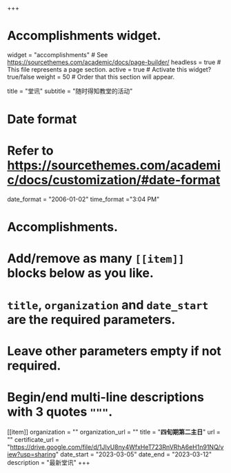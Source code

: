 +++
# Accomplishments widget.
widget = "accomplishments"  # See https://sourcethemes.com/academic/docs/page-builder/
headless = true  # This file represents a page section.
active = true  # Activate this widget? true/false
weight = 50  # Order that this section will appear.

title = "堂讯"
subtitle = "随时得知教堂的活动"

# Date format
#   Refer to https://sourcethemes.com/academic/docs/customization/#date-format
date_format = "2006-01-02"
time_format ="3:04 PM"

# Accomplishments.
#   Add/remove as many `[[item]]` blocks below as you like.
#   `title`, `organization` and `date_start` are the required parameters.
#   Leave other parameters empty if not required.
#   Begin/end multi-line descriptions with 3 quotes `"""`.

[[item]]
  organization = ""
  organization_url = ""
  title = "**四旬期第二主日**"
  url = ""
  certificate_url = "https://drive.google.com/file/d/1JIvU8ny4WfxHeT723RnVRhA6eH1n91NQ/view?usp=sharing"
  date_start = "2023-03-05"
  date_end = "2023-03-12"
  description = "最新堂讯"
+++
